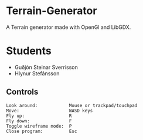 # Terrain-Generator
A Terrain generator made with OpenGl and LibGDX.

# Students

* Guðjón Steinar Sverrisson
* Hlynur Stefánsson


## Controls

```
Look around:            Mouse or trackpad/touchpad
Move:                   WASD keys
Fly up:                 R
Fly down:               F
Toggle wireframe mode:  P
Close program:          Esc
```
